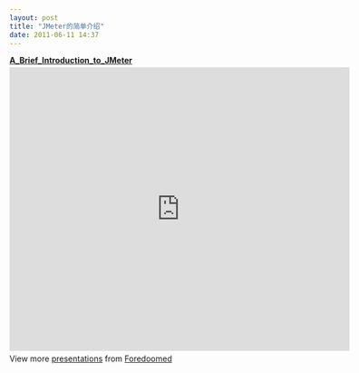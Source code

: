```yaml
---
layout: post
title: "JMeter的简单介绍"
date: 2011-06-11 14:37
---
```

<div style="width:600px"> <strong style="display:block;margin:12px 0 4px"><a href="http://www.slideshare.net/Foredoomed/abriefintroductiontojmeter" title="A_Brief_Introduction_to_JMeter" target="_blank">A_Brief_Introduction_to_JMeter</a></strong> <iframe src="http://www.slideshare.net/slideshow/embed_code/9351110" width="600" height="500" frameborder="0" marginwidth="0" marginheight="0" scrolling="no"></iframe> <div style="padding:5px 0 12px"> View more <a href="http://www.slideshare.net/" target="_blank">presentations</a> from <a href="http://www.slideshare.net/Foredoomed" target="_blank">Foredoomed</a> </div> </div>
